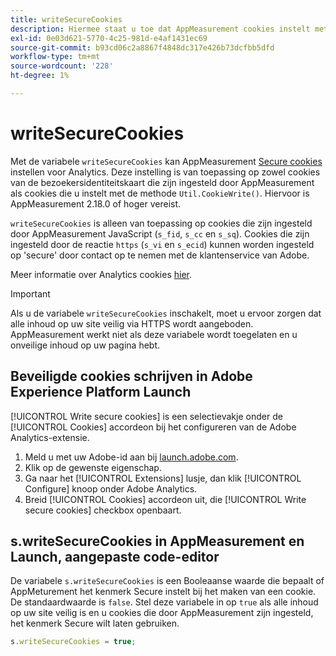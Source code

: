 ```yaml
---
title: writeSecureCookies
description: Hiermee staat u toe dat AppMeasurement cookies instelt met het kenmerk Secure.
exl-id: 0e03d621-5770-4c25-981d-e4af1431ec69
source-git-commit: b93cd06c2a8867f4848dc317e426b73dcfbb5dfd
workflow-type: tm+mt
source-wordcount: '228'
ht-degree: 1%

---
```


# writeSecureCookies

Met de variabele `writeSecureCookies` kan AppMeasurement [Secure cookies](https://en.wikipedia.org/wiki/Secure_cookie) instellen voor Analytics. Deze instelling is van toepassing op zowel cookies van de bezoekersidentiteitskaart die zijn ingesteld door AppMeasurement als cookies die u instelt met de methode `Util.CookieWrite()`. Hiervoor is AppMeasurement 2.18.0 of hoger vereist.

`writeSecureCookies` is alleen van toepassing op cookies die zijn ingesteld door AppMeasurement JavaScript (`s_fid`,  `s_cc` en  `s_sq`). Cookies die zijn ingesteld door de reactie `https` (`s_vi` en `s_ecid`) kunnen worden ingesteld op &#39;secure&#39; door contact op te nemen met de klantenservice van Adobe.

Meer informatie over Analytics cookies [hier](https://experienceleague.adobe.com/docs/core-services/interface/administration/ec-cookies/cookies-analytics.html).

>[!IMPORTANT]
>
>Als u de variabele `writeSecureCookies` inschakelt, moet u ervoor zorgen dat alle inhoud op uw site veilig via HTTPS wordt aangeboden. AppMeasurement werkt niet als deze variabele wordt toegelaten en u onveilige inhoud op uw pagina hebt.

## Beveiligde cookies schrijven in Adobe Experience Platform Launch

[!UICONTROL Write secure cookies] is een selectievakje onder de  [!UICONTROL Cookies] accordeon bij het configureren van de Adobe Analytics-extensie.

1. Meld u met uw Adobe-id aan bij [launch.adobe.com](https://launch.adobe.com).
2. Klik op de gewenste eigenschap.
3. Ga naar het [!UICONTROL Extensions] lusje, dan klik [!UICONTROL Configure] knoop onder Adobe Analytics.
4. Breid [!UICONTROL Cookies] accordeon uit, die [!UICONTROL Write secure cookies] checkbox openbaart.

## s.writeSecureCookies in AppMeasurement en Launch, aangepaste code-editor

De variabele `s.writeSecureCookies` is een Booleaanse waarde die bepaalt of AppMeturement het kenmerk Secure instelt bij het maken van een cookie. De standaardwaarde is `false`. Stel deze variabele in op `true` als alle inhoud op uw site veilig is en u cookies die door AppMeasurement zijn ingesteld, het kenmerk Secure wilt laten gebruiken.

```js
s.writeSecureCookies = true;
```
